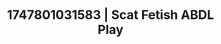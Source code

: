 ---
categories:
- Passionate kisses
- AI girlfriend fantasy
- Romantasy erotica
- Interactive NSFW
- Safe for work
image: /assets/images/1747801031583.jpg
layout: post
seo:
  description: Featured content with premium Scat Fetish, ABDL Play. HD images available.
  keywords: Scat Fetish, ABDL Play
  og_image: /assets/images/1747801031583.jpg
  schema_type: VisualArtwork
tags:
- ABDL Play
- Scat Fetish
- '#1747801031583'
title: 1747801031583 | Scat Fetish ABDL Play
---